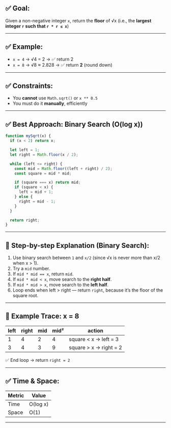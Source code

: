 ## ✅ **Goal:**

Given a non-negative integer `x`, return the **floor** of √x
(i.e., the **largest integer `r` such that `r * r ≤ x`**)

---

## ✅ Example:

- `x = 4` → √4 = 2 → ✅ return 2
- `x = 8` → √8 ≈ 2.828 → ✅ return **2** (round down)

---

## ✅ Constraints:

- You **cannot** use `Math.sqrt()` or `x ** 0.5`
- You must do it **manually**, efficiently

---

## ✅ Best Approach: **Binary Search (O(log x))**

```js
function mySqrt(x) {
  if (x < 2) return x;

  let left = 1;
  let right = Math.floor(x / 2);

  while (left <= right) {
    const mid = Math.floor((left + right) / 2);
    const square = mid * mid;

    if (square === x) return mid;
    if (square < x) {
      left = mid + 1;
    } else {
      right = mid - 1;
    }
  }

  return right;
}
```

---

## 🧠 Step-by-step Explanation (Binary Search):

1. Use binary search between `1` and `x/2` (since √x is never more than x/2 when x > 1).
2. Try a `mid` number.
3. If `mid * mid == x`, return `mid`.
4. If `mid * mid < x`, move search to the **right half**.
5. If `mid * mid > x`, move search to the **left half**.
6. Loop ends when left > right — return `right`, because it’s the floor of the square root.

---

## 🧪 Example Trace: x = 8

| left | right | mid | mid² | action                 |
| ---- | ----- | --- | ---- | ---------------------- |
| 1    | 4     | 2   | 4    | square < x → left = 3  |
| 3    | 4     | 3   | 9    | square > x → right = 2 |

✅ End loop → return `right = 2`

---

## ✅ Time & Space:

| Metric | Value    |
| ------ | -------- |
| Time   | O(log x) |
| Space  | O(1)     |

---
